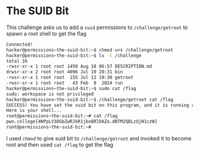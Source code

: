 # The SUID Bit
This challenge asks us to add a `suid` permissions to `/challenge/getroot` to spawn a root shell to get the flag
```bash
Connected!
hacker@permissions~the-suid-bit:~$ chmod u+s /challenge/getroot
hacker@permissions~the-suid-bit:~$ ls -l /challenge
total 16
-rwsr-xr-x 1 root root 1450 Aug 18 06:57 DESCRIPTION.md
drwsr-xr-x 2 root root 4096 Jul 19 20:31 bin
-rwsr-xr-x 1 root root  155 Jul 12 10:30 getroot
-rwsr-xr-x 1 root root   43 Feb  8  2024 run
hacker@permissions~the-suid-bit:~$ sudo cat /flag
sudo: workspace is not privileged
hacker@permissions~the-suid-bit:~$ /challenge/getroot cat /flag
SUCCESS! You have set the suid bit on this program, and it is running as root!
Here is your shell...
root@permissions~the-suid-bit:~# cat /flag
pwn.college{4NPpLV3DGbZwRJkR1jbo8RlDAZo.dNTM2QDLzQjN1czW}
root@permissions~the-suid-bit:~#
```
I used `chmod` to give suid bit to `/challenge/getroot` and invoked it to become root and then used `cat /flag` to get the flag
